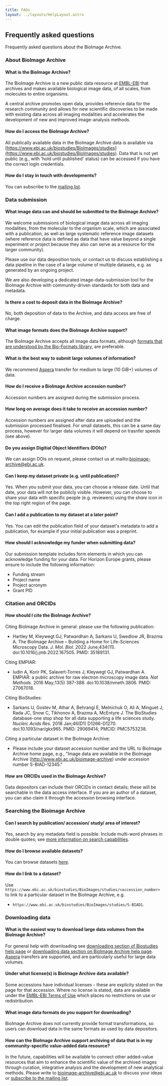 ```yaml
---
title: FAQs
layout: ../layouts/HelpLayout.astro
---
```


## Frequently asked questions

Frequently asked questions about the BioImage Archive.

### About BioImage Archive

#### What is the BioImage Archive?

The BioImage Archive is a new public data resource at [EMBL-EBI](http://www.ebi.ac.uk/) that archives and makes available biological image data, of all scales, from molecules to entire organisms. 

A central archive promotes open data, provides reference data for the research community and allows for new scientific discoveries to be made with existing data across all imaging modalities and accelerates the development of new and improved image-analysis methods.

#### How do I access the BioImage Archive?

All publically available data in the BioImage Archive data is available via [https://www.ebi.ac.uk/biostudies/BioImages/studies](https://www.ebi.ac.uk/biostudies/BioImages/studies). Data that is not yet public (e.g., with 'hold until published' status) can be accessed if you have the correct login credentials.

#### How do I stay in touch with developments?

You can subscribe to the [mailing list](https://listserver.ebi.ac.uk/mailman/listinfo/bioimage-archive-announce). 

### Data submission

#### What image data can and should be submitted to the BioImage Archive?

We welcome submissions of biological image data across all imaging modalities, from the molecular to the organism scale, which are associated with a publication, as well as large systematic reference image datasets (where reference data is defined as data that have value beyond a single experiment or project because they also can serve as a resource for the larger community). 

Please use our data deposition tools, or contact us to discuss establishing a data pipeline in the case of a large volume of multiple datasets, e.g. as generated by an ongoing project.

We are also developing a dedicated image-data-submission tool for the BioImage Archive with community-driven standards for both data and metadata.

#### Is there a cost to deposit data in the BioImage Archive?

No, both deposition of data to the Archive, and data access are free of charge.

#### What image formats does the BioImage Archive support? 

The BioImage Archive accepts all image data formats, although [formats that are understood by the Bio-Formats library](https://docs.openmicroscopy.org/bio-formats/latest/supported-formats.html), are preferable.

#### What is the best way to submit large volumes of information?

We recommend [Aspera](https://asperasoft.com/) transfer for medium to large (10 GiB+) volumes of data.

#### How do I receive a BioImage Archive accession number?

Accession numbers are assigned during the submission process.

#### How long on average does it take to receive an accession number? 

Accession numbers are assigned after data are uploaded and the submission processed finalised. For small datasets, this can be a same day process, however for larger data volumes it will depend on trasnfer speeds (see above).

#### Do you assign Digitial Object Identifiers (DOIs)? ####

We can assign DOIs on request, please contact us at mailto:bioimage-archive@ebi.ac.uk.

#### Can I keep my dataset private (e.g. until publication)?

Yes. When you submit your data, you can choose a release date. Until that date, your data will not be publicly visible. However, you can choose to share your data with specific people (e.g. reviewers) using the <em>share</em> icon in the top right region of the page.

#### Can I add a publication to my dataset at a later point?

Yes. You can edit the publication field of your dataset's metadata to add a publication, for example if your initial publication was a preprint.

#### How should I acknowledge my funder when submitting data?

Our submission template includes form elements in which you can acknowledge funding for your data. For Horizon Europe grants, please ensure to include the following information:

* Funding stream
* Project name
* Project acronym
* Grant PID

### Citation and ORCIDs

#### How should I cite the BioImage Archive?

Citing BioImage Archive in general: please use the following publication: 

 - Hartley M, Kleywegt GJ, Patwardhan A, Sarkans U, Swedlow JR, Brazma A. The BioImage Archive – Building a Home for Life-Sciences Microscopy Data. *J. Mol. Biol.* 2022 June;434(11). doi:10.1016/j.jmb.2022.167505. PMID: 35189131.

Citing EMPIAR: 

 - Iudin A, Korir PK, Salavert-Torres J, Kleywegt GJ, Patwardhan A. EMPIAR: a public archive for raw electron microscopy image data. *Nat Methods.* 2016 May;13(5) 387-388. doi:10.1038/nmeth.3806. PMID: 27067018.

Citing BioStudies: 

 - Sarkans U, Gostev M, Athar A, Behrangi E, Melnichuk O, Ali A, Minguet J, Rada JC, Snow C, Tikhonov A, Brazma A, McEntyre J. The BioStudies database-one stop shop for all data supporting a life sciences study. *Nucleic Acids Res.* 2018 Jan;46(D1) D1266-D1270. doi:10.1093/nar/gkx965. PMID: 29069414; PMCID: PMC5753238.

Citing a particular dataset in the BioImage Archive: 

- Please include your dataset accession number and the URL to BioImage Archive home page, e.g., "Image data are available in the BioImage Archive (http://www.ebi.ac.uk/bioimage-archive) under accession number S-BIAD-12345."

#### How are ORCIDs used in the BioImage Archive?

Data depositors can include their ORCIDs in contact details; these will be searchable in the data access interface. If you are an author of a dataset, you can also claim it through the accession browsing interface.

### Searching the Bioimage Archive

#### Can I search by publication/ accession/ study/ area of interest? 

Yes, search by any metadata field is possible. Include multi-word phrases in double quotes; see [more information on search capabilities](https://www.ebi.ac.uk/biostudies/BioImages/help).

#### How do I browse available datasets? 

You can browse datasets [here](https://www.ebi.ac.uk/biostudies/BioImages/studies).

#### How do I link to a dataset? 

Use `https://www.ebi.ac.uk/biostudies/BioImages/studies/<accession_number>` to link to a particular dataset in the BioImage Archive, e.g.

 - `https://www.ebi.ac.uk/biostudies/BioImages/studies/S-BIAD1`. 

### Downloading data

#### What is the easiest way to download large data volumes from the BioImage Archive?

For general help with downloading see [downloading section of Biostudies help page](https://www.ebi.ac.uk/biostudies/help#download) or [downloading data section on BioImage Archive help page](https://www.ebi.ac.uk/bioimage-archive/help-download/). [Aspera](https://asperasoft.com/) transfers are supported, and are particularly useful for large data volumes.

#### Under what license(s) is BioImage Archive data available?

Some accessions have individual licenses - these are explicity stated on the page for that accession. Where no license is stated, data are available under the [EMBL-EBI Terms of Use](https://www.ebi.ac.uk/about/terms-of-use/) which places no restrictions on use or redistribution.

#### What image data formats do you support for downloading?

BioImage Archive does not currently provide format transformations, so users can download data in the same formats as used by data depositors.

#### How can the BioImage Archive support archiving of data that is in my community-specific value-added data resource? 

In the future, capabilities will be available to connect other added-value resources that aim to enhance the scientific value of the archived images through curation, integrative analysis and the development of new analytical methods.
Please write to [bioimage-archive@ebi.ac.uk](mailto:bioimage-archive@ebi.ac.uk) to discuss your ideas or [subscribe to the mailing list](https://listserver.ebi.ac.uk/mailman/listinfo/bioimage-archive-announce). 
